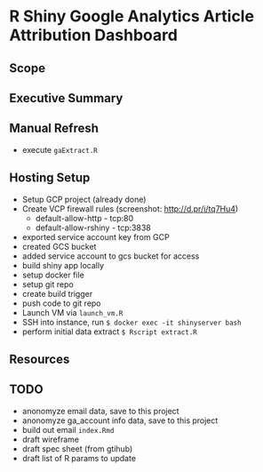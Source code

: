 # R Shiny Google Analytics Article Attribution Dashboard

## Scope

## Executive Summary

## Manual Refresh

- execute `gaExtract.R` 

## Hosting Setup

- Setup GCP project (already done)
- Create VCP firewall rules (screenshot: http://d.pr/i/tq7Hu4)
	- default-allow-http - tcp:80
	- default-allow-rshiny - tcp:3838
- exported service account key from GCP
- created GCS bucket 
- added service account to gcs bucket for access
- build shiny app locally
- setup docker file
- setup git repo
- create build trigger
- push code to git repo
- Launch VM via `launch_vm.R`
- SSH into instance, run `$ docker exec -it shinyserver bash`
- perform initial data extract `$ Rscript extract.R`

## Resources

## TODO

- anonomyze email data, save to this project
- anonomyze ga_account info data, save to this project
- build out email `index.Rmd`
- draft wireframe
- draft spec sheet (from gtihub)
- draft list of R params to update